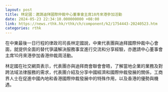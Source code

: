 ```yaml
---
layout: post
title: 林定國：邀請迪拜國際仲裁中心董事會主席10月來港參加活動
date: 2024-05-23 22:34:10.000000000 +08:00
link: https://news.rthk.hk/rthk/ch/component/k2/1754443-20240523.htm
categories: rthk
---
```


在中東最後一日行程的律政司司長林定國說，中東代表團與迪拜國際仲裁中心會面，就提供全面的替代爭議解決服務事宜進行交流和分享經驗，亦邀請中心董事會主席10月來港參加香港仲裁周活動。

林定國在社交網頁表示，代表團亦與迪拜商會聯會會晤，了解當地企業的業務及對跨法域法律服務的需求，代表團介紹及分享中國經濟和國際仲裁發展的關係，工商界人士在促進中國內地和香港國際仲裁發展中的特殊作用，以及香港的優勢與機遇。

